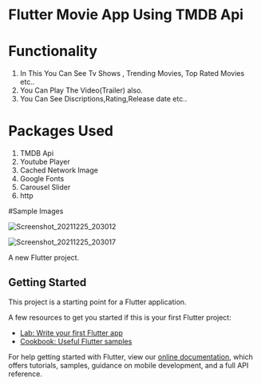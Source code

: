 # Flutter Movie App Using TMDB Api

# Functionality 
1. In This You Can See Tv Shows , Trending Movies, Top Rated Movies etc..
2. You Can Play The Video(Trailer) also.
3. You Can See Discriptions,Rating,Release date etc..

# Packages Used
1. TMDB Api
2. Youtube Player
3. Cached Network Image
4. Google Fonts
5. Carousel Slider
6. http




#Sample Images

![Screenshot_20211225_203012](https://user-images.githubusercontent.com/69432186/147387848-983d7808-c0e5-4a5d-89fc-949384a238a1.jpg)

![Screenshot_20211225_203017](https://user-images.githubusercontent.com/69432186/147387850-a4c63596-7c5b-4e0c-8772-c6919e6b7313.jpg)


A new Flutter project.

## Getting Started

This project is a starting point for a Flutter application.

A few resources to get you started if this is your first Flutter project:

- [Lab: Write your first Flutter app](https://flutter.dev/docs/get-started/codelab)
- [Cookbook: Useful Flutter samples](https://flutter.dev/docs/cookbook)

For help getting started with Flutter, view our
[online documentation](https://flutter.dev/docs), which offers tutorials,
samples, guidance on mobile development, and a full API reference.
